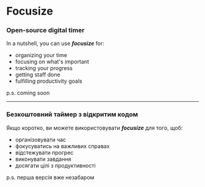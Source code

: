 # Focusize
### Open-source digital timer
   
In a nutshell, you can use ***focusize*** for:    
- organizing your time    
- focusing on what's important     
- tracking your progress   
- getting staff done   
- fulfilling productivity goals   
   
p.s. coming soon   
   
---    
    
### Безкоштовний таймер з відкритим кодом
   
Якщо коротко, ви можете використовувати ***focusize*** для того, щоб:    
- організовувати час    
- фокусуватись на важливих справах   
- відстежувати прогрес   
- виконувати завдання        
- досягати цілі з продуктивності   
   
p.s. перша версія вже незабаром   

   
